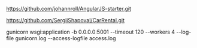 https://github.com/johannroll/AngularJS-starter.git


https://github.com/SergiiShapoval/CarRental.git


 gunicorn wsgi:application -b 0.0.0.0:5001 --timeout 120 --workers 4 --log-file gunicorn.log --access-logfile access.log
